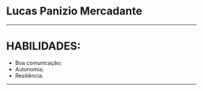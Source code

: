 # Lucas Panizio Mercadante


---


# HABILIDADES:

- Boa comunicação;
- Autonomia;
- Resiliência.


---